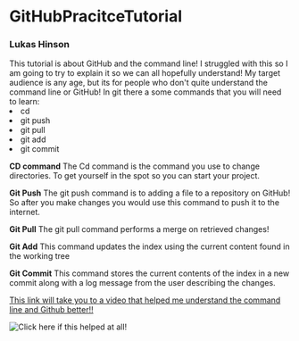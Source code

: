 <h1>GitHubPracitceTutorial</h1>
<h3>Lukas Hinson</h3>
This tutorial is about GitHub and the command line! I struggled with this so I am going to try to explain it so we can all hopefully understand! My target audience is any age, but its for people who don't quite understand the command line or GitHub!
In git there a some commands that you will need to learn:
<li> cd </li>
<li>git push</li>
<li>git pull</li>
<li>git add</li>
<li>git commit</li>


**CD command**
The Cd command is the command you use to change directories. To get yourself in the spot so you can start your project.



**Git Push**
The git push command is to adding a file to a repository on GitHub! So after you make changes you would use this command to push it to the internet.


**Git Pull**
The git pull command performs a merge on retrieved changes!


**Git Add**
This command updates the index using the current content found in the working tree


**Git Commit**
This command stores the current contents of the index in a new commit along with a log message from the user describing the changes.



[This link will take you to a video that helped me understand the command line and Github better!!](https://www.youtube.com/watch?v=0fKg7e37bQE)





![Click here if this helped at all!](https://www.google.com/url?sa=i&source=images&cd=&cad=rja&uact=8&ved=2ahUKEwipr7fXkZnfAhWNyIMKHeLcCJwQjRx6BAgBEAU&url=https%3A%2F%2Fwww.pinterest.com%2Fpin%2F137641332333365715%2F&psig=AOvVaw0W7Cntk4VDuC8-q4GWcPH7&ust=1544664462391151)
